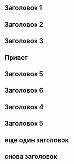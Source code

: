 ## Заголовок 1
## Заголовок 2
## Заголовок 3
## Привет
## Заголовок 5
## Заголовок 6
## Заголовок 4
## Заголовок 5
## еще один заголовок
## снова заголовок
